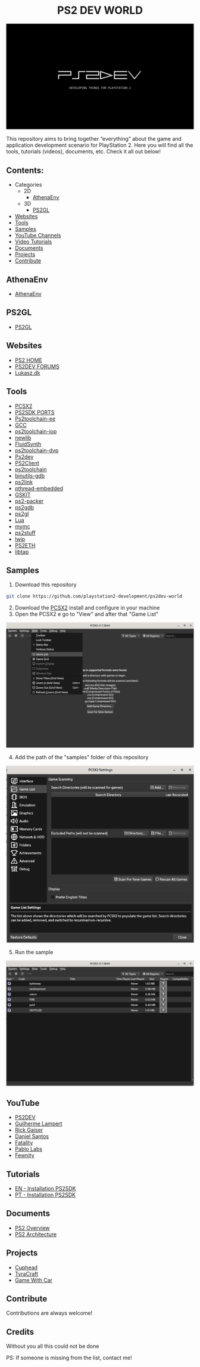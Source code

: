 <h1 align="center">PS2 DEV WORLD</h1>

<div align="center">
  <img src="assets/images/ps2dev.png" alt="ps2dev logo">
</div>

This repository aims to bring together “everything” about the game and application development scenario for PlayStation 2. Here you will find all the tools, tutorials (videos), documents, etc. Check it all out below!

## Contents:

- Categories
    - 2D
      - [AthenaEnv](#athenaenv)
    - 3D
      - [PS2GL](#ps2gl)
- [Websites](#websites)
- [Tools](#tools)
- [Samples](#samples)
- [YouTube Channels](#youtube)
- [Video Tutorials](#tutorials)
- [Documents](#documents)
- [Projects](#projects)
- [Contribute](#contribute)

## AthenaEnv

- [AthenaEnv](https://github.com/DanielSant0s/AthenaEnv)

## PS2GL

- [PS2GL](https://github.com/ps2dev/ps2gl)

## Websites

- [PS2 HOME](https://www.ps2-home.com)
- [PS2DEV FORUMS](https://forums.ps2dev.org)
- [Lukasz.dk](http://www.ps2dev.com)

## Tools

- [PCSX2](https://pcsx2.net)
- [PS2SDK PORTS](https://github.com/ps2dev/ps2sdk-ports)
- [Ps2toolchain-ee](https://github.com/ps2dev/ps2toolchain-ee)
- [GCC](https://github.com/ps2dev/gcc)
- [ps2toolchain-iop](https://github.com/ps2dev/ps2toolchain-iop)
- [newlib](https://github.com/ps2dev/fluidsynth)
- [FluidSynth](https://github.com/ps2dev/ps2sdk)
- [ps2toolchain-dvp](https://github.com/ps2dev/ps2toolchain-dvp)
- [Ps2dev](https://github.com/ps2dev/ps2dev)
- [PS2Client](https://github.com/ps2dev/ps2client)
- [ps2toolchain](https://github.com/ps2dev/ps2toolchain)
- [binutils-gdb](https://github.com/ps2dev/binutils-gdb)
- [ps2link](https://github.com/ps2dev/ps2link)
- [pthread-embedded](https://github.com/ps2dev/pthread-embedded)
- [GSKIT](https://github.com/ps2dev/gsKit)
- [ps2-packer](https://github.com/ps2dev/ps2-packer)
- [ps2gdb](https://github.com/ps2dev/ps2gdb)
- [ps2gl](https://github.com/ps2dev/ps2gl)
- [Lua](https://github.com/ps2dev/lua)
- [mymc](https://github.com/ps2dev/mymc)
- [ps2stuff](https://github.com/ps2dev/ps2stuff)
- [lwip](https://github.com/ps2dev/lwip)
- [PS2ETH](https://github.com/ps2dev/ps2eth)
- [libtap](https://github.com/ps2dev/libtap)

## Samples

1. Download this repository
  ```sh
  git clone https://github.com/playstation2-development/ps2dev-world
  ```
2. Download the [PCSX2](https://pcsx2.net) install and configure in your machine
3. Open the PCSX2 e go to "View" and after that "Game List"

<div align="center">
  <img src="assets/images/samples-1.png" alt="ps2dev logo">
</div>

4. Add the path of the "samples" folder of this repository

<div align="center">
  <img src="assets/images/samples-2.png" alt="ps2dev logo">
</div>

5. Run the sample

<div align="center">
  <img src="assets/images/samples-3.png" alt="ps2dev logo">
</div>

## YouTube
- [PS2DEV](https://youtube.com/@ps2dev)
- [Guilherme Lampert](https://www.youtube.com/@GuilhermeLampert)
- [Rick Gaiser](https://www.youtube.com/@RickGaiser)
- [Daniel Santos](https://www.youtube.com/@DanielSantosDev)
- [Fatality](https://www.youtube.com/channel/UCCjF3u3eh3NRYOiMdTT7bcQ)
- [Pablo Labs](https://www.youtube.com/@PabloLabs36)
- [Fewnity](https://www.youtube.com/@Fewnity)

## Tutorials
- [EN - Installation PS2SDK](https://www.youtube.com/watch?v=bsXaR_nWPFY&list=PLeIaNbfDd3faJ6HsjfZfyLgsZLSMcxaUt)
- [PT - Installation PS2SDK](https://www.youtube.com/watch?v=wEVsYnqjOLA&list=PLeIaNbfDd3fYj3fwXQNdg3kCrcYmJIS_A)

## Documents

- [PS2 Overview](https://psi-rockin.github.io/ps2tek)
- [PS2 Architecture](https://www.copetti.org/writings/consoles/playstation-2)

## Projects

- [Cuphead](https://www.youtube.com/@EclipseBladeStudio)
- [TyraCraft](https://www.youtube.com/@TyraCraft)
- [Game With Car](https://github.com/freebytego/gwc-ps2)

## Contribute

Contributions are always welcome!

## Credits

Without you all this could not be done

PS: If someone is missing from the list, contact me!